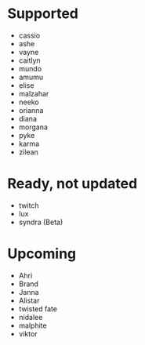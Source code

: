 # Supported
- cassio
- ashe
- vayne
- caitlyn
- mundo
- amumu
- elise
- malzahar
- neeko
- orianna
- diana
- morgana
- pyke
- karma
- zilean
# Ready, not updated
- twitch
- lux
- syndra (Beta)
# Upcoming
- Ahri
- Brand
- Janna
- Alistar 
- twisted fate
- nidalee
- malphite
- viktor
